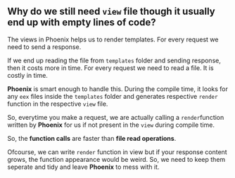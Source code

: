 ## Why do we still need `view` file though it usually end up with empty lines of code?
The views in Phoenix helps us to render templates. For every request we need to send a response. 

If we end up reading the file from `templates` folder and sending response, then it costs more in time. 
For every request we need to read a file. It is costly in time.

**Phoenix** is smart enough to handle this. During the compile time, it looks for any `eex` files inside the 
`templates` folder and generates respective `render` function in the respective `view` file. 

So, everytime you make a request, we are actually calling a `render`function written by **Phoenix** for us 
if not present in the `view` during compile time.

So, the **function calls** are faster than **file read operations**.

Ofcourse, we can write `render` function in view but if your response content grows, the function appearance would be weird. 
So, we need to keep them seperate and tidy and leave **Phoenix** to mess with it. 
